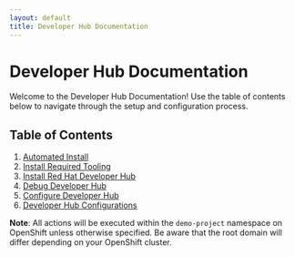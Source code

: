 ```yaml
---
layout: default
title: Developer Hub Documentation
---
```


# Developer Hub Documentation

Welcome to the Developer Hub Documentation! Use the table of contents below to navigate through the setup and configuration process.

## Table of Contents
1. [Automated Install](automated-install.md)
2. [Install Required Tooling](install-tooling.md)
3. [Install Red Hat Developer Hub](install-red-hat-developer-hub.md)
4. [Debug Developer Hub](debug-developer-hub.md)
5. [Configure Developer Hub](configure-developer-hub.md)
6. [Developer Hub Configurations](developer-hub-configurations.md)

**Note**: All actions will be executed within the `demo-project` namespace on OpenShift unless otherwise specified. Be aware that the root domain will differ depending on your OpenShift cluster.

